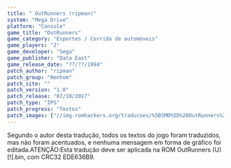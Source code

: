 ```yaml
---
title: " OutRunners (ripman)"
system: "Mega Drive"
platform: "Console"
game_title: "OutRunners"
game_category: "Esportes / Corrida de automóveis"
game_players: "2"
game_developer: "Sega"
game_publisher: "Data East"
game_release_date: "??/??/1994"
patch_author: "ripman"
patch_group: "Nenhum"
patch_site: ""
patch_version: "1.0"
patch_release: "07/10/2017"
patch_type: "IPS"
patch_progress: "Textos"
patch_images: ["//img.romhackers.org/traducoes/%5BSMD%5D%20OutRunners%20-%20ripman%20-%201.png","//img.romhackers.org/traducoes/%5BSMD%5D%20OutRunners%20-%20ripman%20-%202.png","//img.romhackers.org/traducoes/%5BSMD%5D%20OutRunners%20-%20ripman%20-%203.png"]
---
```

Segundo o autor desta tradução, todos os textos do jogo foram traduzidos, mas não foram acentuados, e nenhuma mensagem em forma de gráfico foi editada.ATENÇÃO:Esta tradução deve ser aplicada na ROM OutRunners (U) [!].bin, com CRC32 EDE636B9.